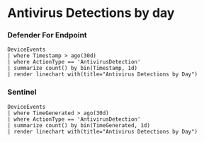# Antivirus Detections by day


### Defender For Endpoint

```
DeviceEvents
| where Timestamp > ago(30d)
| where ActionType == 'AntivirusDetection'
| summarize count() by bin(Timestamp, 1d)
| render linechart with(title="Antivirus Detections by Day")
```
### Sentinel
```
DeviceEvents
| where TimeGenerated > ago(30d)
| where ActionType == 'AntivirusDetection'
| summarize count() by bin(TimeGenerated, 1d)
| render linechart with(title="Antivirus Detections by Day")
```




